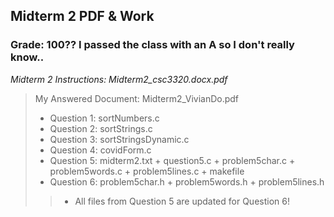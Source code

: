 ## Midterm 2 PDF & Work

### Grade: 100?? I passed the class with an A so I don't really know..

*Midterm 2 Instructions: Midterm2_csc3320.docx.pdf*

>My Answered Document: Midterm2_VivianDo.pdf
>* Question 1: sortNumbers.c 
>* Question 2: sortStrings.c
>* Question 3: sortStringsDynamic.c
>* Question 4: covidForm.c
>* Question 5: midterm2.txt + question5.c + problem5char.c + problem5words.c + problem5lines.c + makefile
>* Question 6: problem5char.h + problem5words.h + problem5lines.h
>>* All files from Question 5 are updated for Question 6!
